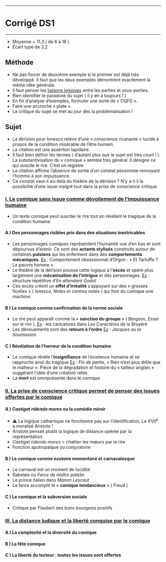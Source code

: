 ***
# Corrigé DS1
***
- Moyenne = 11,3 ( de 6 à 18 )
- Écart type de 3,2 
## Méthode 

- Ne pas forcer de deuxième exemple si le premier est déjà très développé. Il faut que les deux exemples démontrent exactement la même idée générale. 
- Il faut penser les <u>liaisons logiques</u> entre les parties et sous-parties. 
- Bien identifier le paradoxe du sujet ( il y en a toujours ! )
- En fin d’analyse d’exemples, formuler une sorte de « CQFD ». 
- Faire une accroche « plate ». 
- La critique du sujet se met au jour dès la problématisation ! 
## Sujet

- La dérision pour Ionesco relève d’une « conscience ricanante » lucide à propos de la condition misérable de l’être humain. 
- La citation est une assertion lapidaire. 
- Il faut bien définir les termes ( d’autant plus que le sujet est très court ! ). La substantivisation du « comique » semble très général. Il désigne ce qui suscite le rire. C’est un registre. 
- La citation affirme l’absence de sortie d’un constat pessimiste renvoyant l’homme à son impuissance. 
- Ce constat vaut-il au-delà du théâtre de la dérision ? N’y a-t-il la possibilité d’une issue malgré tout dans la prise de conscience critique. 

### <u>I. Le comique sans issue comme dévoilement de l’impuissance humaine</u> 

- Un texte comique peut susciter le rire tout en révélant le tragique de la condition humaine. 
#### A ) Des personnages risibles pris dans des situations inextricables 

- Les personnages comiques représentent l’humanité vue d’en bas et sont dépourvus d’avenir. Ce sont des **actants stylisés** construits autour de certaines **pulsions** qui les enferment dans des **comportements mécaniques**. <u>Ex</u> : Comportement obsessionnel d’Orgon : « Et Tartuffe ? Le pauvre homme ». 
- Le théâtre de la dérision pousse cette logique à l’**excès** et opère plus largement une **mécanisation de l’intrigue** et des personnages. <u>Ex</u> : structure répétitive d’*En attendant Godot* 
- Ces excès créent un **effet d’irréalité** s’appuyant sur des « grosses ficelles » ( Ionesco, *Notes et contres notes* ) qui font du comique une machine. 
#### B ) Le comique comme confirmation de la norme sociale 

- Le rire peut apparaît comme la « **sanction du groupe** » ( Bergson, *Essai sur le rire* ). <u>Ex</u> : les caricatures dans *Les Caractères* de la Bruyère 
- Les dénouements sont des **retours à l’ordre** <u>Ex</u> : *Jacques ou la Soumission* 

#### C ) Révélation de l’horreur de la condition humaine 

- Le comique révèle l’**insignifiance** de l’existence humaine et se rapproche ainsi du tragique <u>Ex</u> : *Fin de partie*, « Rien n’est plus drôle que le malheur ». Pièce de la dégradation et histoire du « tailleur anglais » suggérant l’idée d’une création ratée. 
- La **mort** est omniprésente dans le comique 

### <u>II. La prise de conscience critique permet de penser des issues offertes par le comique</u>

#### A ) *Castigat ridendo mores* ou la comédie miroir 

- ⚠ La logique cathartique ne fonctionne pas sur l’identification. Le XVII<sup>e</sup> a moralisé Aristote ! 
- Aristote pensait plutôt la logique de distance opérée par la représentation. 
- *Castigat ridendo mores* = chattier les mœurs par le rire 
- Fonction apotropaïque ou conjuratoire 

#### B ) Le comique comme exutoire momentané et carnavalesque 

- Le carnaval est un moment de lucidité 
- Rabelais ou *Farce de maître patelin*
- Le prince italien dans *Manon Lescaut* 
- La farce accomplit le « **comique tendancieux** » ( Freud ) 
#### C ) Le comique et la subversion sociale 

- Critique par Flaubert des bons bourgeois positifs 

### <u>III. La distance ludique et la liberté conquise par le comique</u> 

#### A ) La complexité et la diversité du comique

#### B ) La fête comique 

#### C ) La liberté du lecteur : toutes les issues sont offertes





